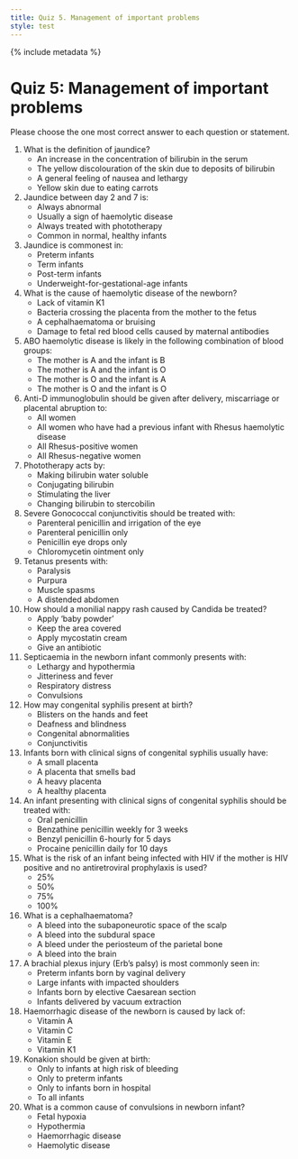 ```yaml
---
title: Quiz 5. Management of important problems
style: test
---
```


{% include metadata %}

# Quiz 5: Management of important problems

Please choose the one most correct answer to each question or statement.

1.	What is the definition of jaundice?
	-	An increase in the concentration of bilirubin in the serum
	+	The yellow discolouration of the skin due to deposits of bilirubin
	-	A general feeling of nausea and lethargy
	-	Yellow skin due to eating carrots
2.	Jaundice between day 2 and 7 is:
	-	Always abnormal
	-	Usually a sign of haemolytic disease
	-	Always treated with phototherapy
	+	Common in normal, healthy infants
3.	Jaundice is commonest in:
	+	Preterm infants
	-	Term infants
	-	Post-term infants
	-	Underweight-for-gestational-age infants
4.	What is the cause of haemolytic disease of the newborn?
	-	Lack of vitamin K1
	-	Bacteria crossing the placenta from the mother to the fetus
	-	A cephalhaematoma or bruising
	+	Damage to fetal red blood cells caused by maternal antibodies
5.	ABO haemolytic disease is likely in the following combination of blood groups:
	-	The mother is A and the infant is B
	-	The mother is A and the infant is O
	+	The mother is O and the infant is A
	-	The mother is O and the infant is O
6.	Anti-D immunoglobulin should be given after delivery, miscarriage or placental abruption to:
	-	All women
	-	All women who have had a previous infant with Rhesus haemolytic disease
	-	All Rhesus-positive women
	+	All Rhesus-negative women
7.	Phototherapy acts by:
	+	Making bilirubin water soluble
	-	Conjugating bilirubin
	-	Stimulating the liver
	-	Changing bilirubin to stercobilin
8.	Severe Gonococcal conjunctivitis should be treated with:
	+	Parenteral penicillin and irrigation of the eye
	-	Parenteral penicillin only
	-	Penicillin eye drops only
	-	Chloromycetin ointment only
9.	Tetanus presents with:
	-	Paralysis
	-	Purpura
	+	Muscle spasms
	-	A distended abdomen
10.	How should a monilial nappy rash caused by Candida be treated?
	-	Apply ‘baby powder’
	-	Keep the area covered
	+	Apply mycostatin cream
	-	Give an antibiotic
11.	Septicaemia in the newborn infant commonly presents with:
	+	Lethargy and hypothermia
	-	Jitteriness and fever
	-	Respiratory distress
	-	Convulsions
12.	How may congenital syphilis present at birth?
	+	Blisters on the hands and feet
	-	Deafness and blindness
	-	Congenital abnormalities
	-	Conjunctivitis
13.	Infants born with clinical signs of congenital syphilis usually have:
	-	A small placenta
	-	A placenta that smells bad
	+	A heavy placenta
	-	A healthy placenta
14.	An infant presenting with clinical signs of congenital syphilis should be treated with:
	-	Oral penicillin
	-	Benzathine penicillin weekly for 3 weeks
	-	Benzyl penicillin 6-hourly for 5 days
	+	Procaine penicillin daily for 10 days
15.	What is the risk of an infant being infected with HIV if the mother is HIV positive and no antiretroviral prophylaxis is used?
	+	25%
	-	50%
	-	75%
	-	100%
16.	What is a cephalhaematoma?
	-	A bleed into the subaponeurotic space of the scalp
	-	A bleed into the subdural space
	+	A bleed under the periosteum of the parietal bone
	-	A bleed into the brain
17.	A brachial plexus injury (Erb’s palsy) is most commonly seen in:
	-	Preterm infants born by vaginal delivery
	+	Large infants with impacted shoulders
	-	Infants born by elective Caesarean section
	-	Infants delivered by vacuum extraction
18.	Haemorrhagic disease of the newborn is caused by lack of:
	-	Vitamin A
	-	Vitamin C
	-	Vitamin E
	+	Vitamin K1
19.	Konakion should be given at birth:
	-	Only to infants at high risk of bleeding
	-	Only to preterm infants
	-	Only to infants born in hospital
	+	To all infants
20.	What is a common cause of convulsions in newborn infant?
	+	Fetal hypoxia
	-	Hypothermia
	-	Haemorrhagic disease
	-	Haemolytic disease
